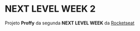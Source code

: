 # NEXT LEVEL WEEK 2

Projeto **Proffy** da segunda **NEXT LEVEL WEEK** da [Rocketseat](https://rocketseat.com.br/)

